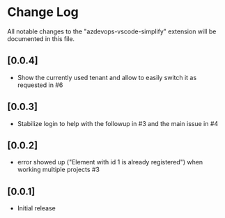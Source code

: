 # Change Log

All notable changes to the "azdevops-vscode-simplify" extension will be documented in this file.

## [0.0.4]

- Show the currently used tenant and allow to easily switch it as requested in #6

## [0.0.3]

- Stabilize login to help with the followup in #3 and the main issue in #4

## [0.0.2]

- error showed up ("Element with id 1 is already registered") when working multiple projects #3

## [0.0.1]

- Initial release